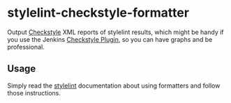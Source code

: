 # stylelint-checkstyle-formatter

Output [Checkstyle](http://checkstyle.sourceforge.net/) XML reports of stylelint results,
which might be handy if you use the Jenkins [Checkstyle Plugin](https://wiki.jenkins-ci.org/display/JENKINS/Checkstyle+Plugin), so you can have graphs and be professional.

## Usage

Simply read the [stylelint](https://github.com/stylelint/stylelint) documentation about using formatters and follow those instructions.
